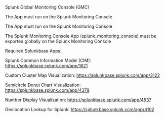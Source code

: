 Splunk Global Monitoring Console (GMC)

The App must run on the Splunk Monitoring Console




The App must run on the Splunk Monitoring Console


The Splunk Monitoring Console App (splunk_monitoring_console) must be exported globally on the Splunk Monitoring Console


Required Splunkbase Apps:


Splunk Common Information Model (CIM): https://splunkbase.splunk.com/app/1621


Custom Cluster Map Visualization: https://splunkbase.splunk.com/app/3122


Semicircle Donut Chart Visualization: https://splunkbase.splunk.com/app/4378


Number Display Visualization: https://splunkbase.splunk.com/app/4537


Geolocation Lookup for Splunk: https://splunkbase.splunk.com/app/4102

